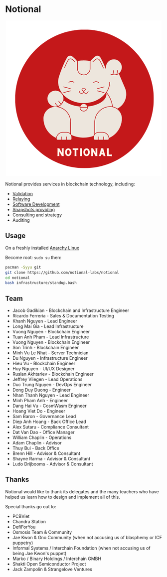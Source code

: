 # Notional

<p align="center">
  <img src="./catlogo.png" />
</p>

Notional provides services in blockchain technology, including:

* [Validation](./validation)
* [Relaying](./relaying)
* [Software Development](./development)
* [Snapshots providing](https://snapshot.notional.ventures/)
* Consulting and strategy
* Auditing

## Usage

On a freshly installed [Anarchy Linux](https://anarchyinstaller.gitlab.io/)

Become root:
`sudo su` then:

```bash
pacman -Syyu git
git clone https://github.com/notional-labs/notional
cd notional
bash infrastructure/standup.bash
```

## Team

* Jacob Gadikian - Blockchain and Infrastructure Engineer
* Ricardo Ferreria - Sales & Documentation Testing 
* Khanh Nguyen - Lead Engineer
* Long Mai Gia - Lead Infrastructure
* Vuong Nguyen - Blockchain Engineer
* Tuan Anh Pham - Lead Infrastructure 
* Vuong Nguyen - Blockchain Engineer
* Son Trinh - Blockchain Engineer
* Minh Vu Le Nhat - Server Technician
* Du Nguyen - Infrastructure Engineer
* Hieu Vu - Blockchain Engineer
* Huy Nguyen - UI/UX Designer
* Ruslan Akhtariev - Blockchain Engineer
* Jeffrey Vliegen - Lead Operations
* Duc Trung Nguyen - DevOps Engineer
* Dong Duy Duong - Engineer
* Nhan Thanh Nguyen - Lead Engineer
* Minh Pham Anh - Engineer 
* Dang Hai Vu - CosmWasm Engineer
* Hoang Viet Do - Engineer 
* Sam Baron - Governance Lead 
* Diep Anh Hoang - Back Office Lead
* Alex Sutaru - Compliance Consultant 
* Dat Van Dao - Office Manager
* William Chaplin - Operations 
* Adam Chaplin - Advisor 
* Thuy Bui - Back Office 
* Brenn Hill - Advisor & Consultant 
* Shayne Rarma - Advisor & Consultant 
* Ludo Drijbooms - Advisor & Consultant 

## Thanks

Notional would like to thank its delegates and the many teachers who have helped us learn how to design and implement all of this.

Special thanks go out to:

* PCBViet
* Chandra Station
* DefiForYou
* Osmosis Team & Community
* Jae Kwon & Gno Community (when not accusing us of blasphemy or ICF puppetry)
* Informal Systems / Interchain Foundation (when not accusing us of being Jae Kwon's puppet)
* Marko / Binary Holdings / Interchain GMBH
* Shakti Open Semiconductor Project
* Jack Zampolin & Strangelove Ventures
